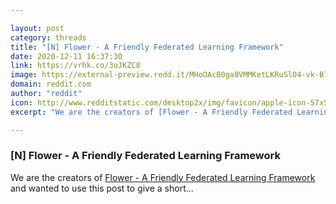 ```yaml
---

layout: post
category: threads
title: "[N] Flower - A Friendly Federated Learning Framework"
date: 2020-12-11 16:37:30
link: https://vrhk.co/3oJKZC8
image: https://external-preview.redd.it/MHoOAcB0ga8VMMKetLKRuSlO4-vk-B7s7SataXDimZY.jpg?width=1200&height=628.272251309&auto=webp&crop=1200:628.272251309,smart&s=054cc13947a11db08d4288ab13948ceb621c61b7
domain: reddit.com
author: "reddit"
icon: http://www.redditstatic.com/desktop2x/img/favicon/apple-icon-57x57.png
excerpt: "We are the creators of [Flower - A Friendly Federated Learning Framework](<https://flower.dev?s=r>) and wanted to use this post to give a short..."

---
```


### [N] Flower - A Friendly Federated Learning Framework

We are the creators of [Flower - A Friendly Federated Learning Framework](<https://flower.dev?s=r>) and wanted to use this post to give a short...